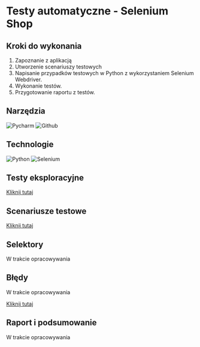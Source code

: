 # Testy automatyczne - Selenium Shop

## Kroki do wykonania
1. Zapoznanie z aplikacją
2. Utworzenie scenariuszy testowych
3. Napisanie przypadków testowych w Python z wykorzystaniem Selenium Webdriver.
4. Wykonanie testów.
5. Przygotowanie raportu z testów.

## Narzędzia
<img alt="Pycharm" src="https://img.shields.io/badge/PyCharm-000000.svg?&style=for-the-badge&logo=PyCharm&logoColor=white"/> <img alt="Github" src="https://img.shields.io/badge/GitHub-100000?style=for-the-badge&logo=github&logoColor=white"/> 

## Technologie
<img alt="Python" src="https://img.shields.io/badge/Python-FFD43B?style=for-the-badge&logo=python&logoColor=blue"/> <img alt="Selenium" src="https://img.shields.io/badge/Selenium-43B02A?style=for-the-badge&logo=Selenium&logoColor=white"/>
<a name='tasks'></a>

## Testy eksploracyjne
[Kliknij tutaj](https://github.com/rkarolina/selenium_shop/blob/main/Exploratory%20Tests.md)

## Scenariusze testowe
[Kliknij tutaj](https://1drv.ms/x/s!AiWhhxI_zHSDgtoizwYLb_fSpq5lEQ?e=qoiBuk)

## Selektory
W trakcie opracowywania
## Błędy
W trakcie opracowywania

[Kliknij tutaj](https://1drv.ms/x/s!AiWhhxI_zHSDgtohoV7kO9H5W4FT4w?e=5MbF6N)

## Raport i podsumowanie
W trakcie opracowywania